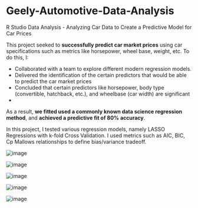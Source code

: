 # Geely-Automotive-Data-Analysis
R Studio Data Analysis - Analyzing Car Data to Create a Predictive Model for Car Prices

This project seeked to **successfully predict car market prices** using car specifications such as metrics like horsepower, wheel base, weight, etc.
To do this, I:
- Collaborated with a team to explore different modern regression models.
- Delivered the identification of the certain predictors that would be able to predict the car market prices
- Concluded that certain predictors like horsepower, body type (convertible, hatchback, etc.), and wheelbase (car width) are significant
- 
As a result, **we fitted used a commonly known data science regression method**, and **achieved a predictive fit of 80% accuracy**.

In this project, I tested various regression models, namely LASSO Regressions with k-fold Cross Validation.
I used metrics such as AIC, BIC, Cp Mallows relationships to define bias/variance tradeoff.

![image](https://github.com/user-attachments/assets/f43c50c4-775c-46aa-ae25-c319bca908d8)

![image](https://github.com/user-attachments/assets/90cb5373-126c-477c-adb2-040d26fe9f70)

![image](https://github.com/user-attachments/assets/81eaa745-08be-48a4-906c-396483cd7823)

![image](https://github.com/user-attachments/assets/b9a0d201-3a02-4624-a9e1-2adce9464ea0)

![image](https://github.com/user-attachments/assets/1e550b49-fa9c-44a0-83e8-5ed8f4f97afc)
